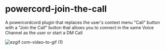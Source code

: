 # powercord-join-the-call
A powercordcord plugin that replaces the user's context menu "Call" button with a "Join the Call" button that allows you to connect in the same Voice Channel as the user or start a DM Call


![ezgif com-video-to-gif (1)](https://user-images.githubusercontent.com/32607418/71326252-19583080-24d7-11ea-83d3-e1bcd1e82174.gif)
